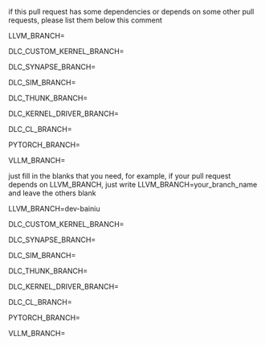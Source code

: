 if this pull request has some dependencies or depends on some other pull requests, please list them below this comment

LLVM_BRANCH=

DLC_CUSTOM_KERNEL_BRANCH=

DLC_SYNAPSE_BRANCH=

DLC_SIM_BRANCH=

DLC_THUNK_BRANCH=

DLC_KERNEL_DRIVER_BRANCH=

DLC_CL_BRANCH=

PYTORCH_BRANCH=

VLLM_BRANCH=

just fill in the blanks that you need, for example, if your pull request depends on LLVM_BRANCH, just write LLVM_BRANCH=your_branch_name and leave the others blank

LLVM_BRANCH=dev-bainiu

DLC_CUSTOM_KERNEL_BRANCH=

DLC_SYNAPSE_BRANCH=

DLC_SIM_BRANCH=

DLC_THUNK_BRANCH=

DLC_KERNEL_DRIVER_BRANCH=

DLC_CL_BRANCH=

PYTORCH_BRANCH=

VLLM_BRANCH=
